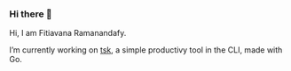 ### Hi there 👋

<!--
**fitiavana07/fitiavana07** is a ✨ _special_ ✨ repository because its `README.md` (this file) appears on your GitHub profile.

Here are some ideas to get you started:

- 🔭 I’m currently working on ...
- 🌱 I’m currently learning ...
- 👯 I’m looking to collaborate on ...
- 🤔 I’m looking for help with ...
- 💬 Ask me about ...
- 📫 How to reach me: ...
- 😄 Pronouns: ...
- ⚡ Fun fact: ...
-->

Hi, I am Fitiavana Ramanandafy.

I’m currently working on [tsk](https://github.com/fitiavana07/tsk), a simple productivy tool in the CLI, made with Go.
